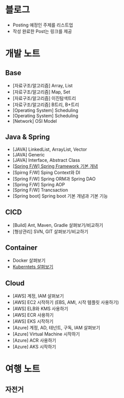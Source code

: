 # 블로그

- Posting 예정인 주제를 리스트업
- 작성 완료한 Post는 링크를 제공

# 개발 노트

## Base
- [자료구조/알고리즘] Array, List
- [자료구조/알고리즘] Map, Set
- [자료구조/알고리즘] 이진탐색트리
- [자료구조/알고리즘] B트리, B+트리
- [Operating System] Scheduling
- [Operating System] Scheduling
- [Network] OSI Model

## Java & Spring
- [JAVA] LinkedList, ArrayList, Vector
- [JAVA] Generic 
- [JAVA] Interface, Abstract Class
- [[Spring F/W] Spring Framework 기본 개념](java/spring01.md)
- [Spirng F/W] Sping Context와 DI
- [Spring F/W] Spring ORM과 Spring DAO
- [Spring F/W] Spring AOP
- [Spring F/W] Trancsaction
- [Spring boot] Spring boot 기본 개념과 기본 기능

## CICD
- [Build] Ant, Maven, Gradle 살펴보기/비교하기
- [형상관리] SVN, GIT 살펴보기/비교하기

## Container
- Docker 살펴보기
- [Kuberntets 살펴보기](container/k8s01.md)

## Cloud
- [AWS] 계정, IAM 살펴보기
- [AWS] EC2 시작하기 (EBS, AMI, 시작 템플릿 사용하기)
- [AWS] ELB와 KMS 사용하기
- [AWS] ECR 사용하기
- [AWS] EKS 시작하기
- [Azure] 계정, AD, 테넌트, 구독, IAM 살펴보기
- [Azure] Virtual Machine 시작하기
- [Azure] ACR 사용하기
- [Azure] AKS 시작하기

# 여행 노트

## 자전거
